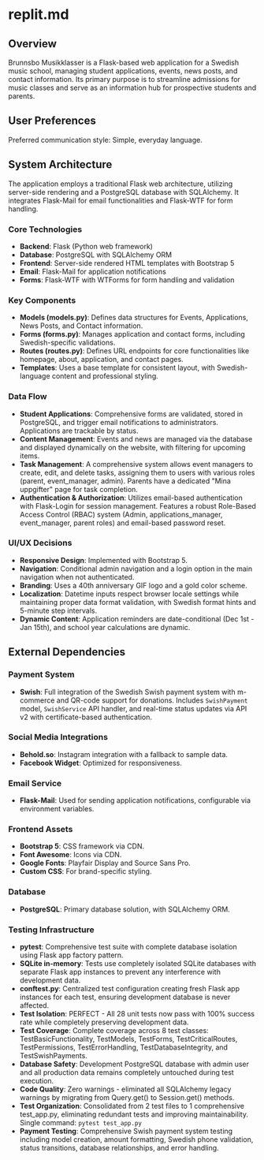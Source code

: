 # replit.md

## Overview
Brunnsbo Musikklasser is a Flask-based web application for a Swedish music school, managing student applications, events, news posts, and contact information. Its primary purpose is to streamline admissions for music classes and serve as an information hub for prospective students and parents.

## User Preferences
Preferred communication style: Simple, everyday language.

## System Architecture
The application employs a traditional Flask web architecture, utilizing server-side rendering and a PostgreSQL database with SQLAlchemy. It integrates Flask-Mail for email functionalities and Flask-WTF for form handling.

### Core Technologies
- **Backend**: Flask (Python web framework)
- **Database**: PostgreSQL with SQLAlchemy ORM
- **Frontend**: Server-side rendered HTML templates with Bootstrap 5
- **Email**: Flask-Mail for application notifications
- **Forms**: Flask-WTF with WTForms for form handling and validation

### Key Components
- **Models (models.py)**: Defines data structures for Events, Applications, News Posts, and Contact information.
- **Forms (forms.py)**: Manages application and contact forms, including Swedish-specific validations.
- **Routes (routes.py)**: Defines URL endpoints for core functionalities like homepage, about, application, and contact pages.
- **Templates**: Uses a base template for consistent layout, with Swedish-language content and professional styling.

### Data Flow
- **Student Applications**: Comprehensive forms are validated, stored in PostgreSQL, and trigger email notifications to administrators. Applications are trackable by status.
- **Content Management**: Events and news are managed via the database and displayed dynamically on the website, with filtering for upcoming items.
- **Task Management**: A comprehensive system allows event managers to create, edit, and delete tasks, assigning them to users with various roles (parent, event_manager, admin). Parents have a dedicated "Mina uppgifter" page for task completion.
- **Authentication & Authorization**: Utilizes email-based authentication with Flask-Login for session management. Features a robust Role-Based Access Control (RBAC) system (Admin, applications_manager, event_manager, parent roles) and email-based password reset.

### UI/UX Decisions
- **Responsive Design**: Implemented with Bootstrap 5.
- **Navigation**: Conditional admin navigation and a login option in the main navigation when not authenticated.
- **Branding**: Uses a 40th anniversary GIF logo and a gold color scheme.
- **Localization**: Datetime inputs respect browser locale settings while maintaining proper data format validation, with Swedish format hints and 5-minute step intervals.
- **Dynamic Content**: Application reminders are date-conditional (Dec 1st - Jan 15th), and school year calculations are dynamic.

## External Dependencies

### Payment System
- **Swish**: Full integration of the Swedish Swish payment system with m-commerce and QR-code support for donations. Includes `SwishPayment` model, `SwishService` API handler, and real-time status updates via API v2 with certificate-based authentication.

### Social Media Integrations
- **Behold.so**: Instagram integration with a fallback to sample data.
- **Facebook Widget**: Optimized for responsiveness.

### Email Service
- **Flask-Mail**: Used for sending application notifications, configurable via environment variables.

### Frontend Assets
- **Bootstrap 5**: CSS framework via CDN.
- **Font Awesome**: Icons via CDN.
- **Google Fonts**: Playfair Display and Source Sans Pro.
- **Custom CSS**: For brand-specific styling.

### Database
- **PostgreSQL**: Primary database solution, with SQLAlchemy ORM.

### Testing Infrastructure
- **pytest**: Comprehensive test suite with complete database isolation using Flask app factory pattern.
- **SQLite in-memory**: Tests use completely isolated SQLite databases with separate Flask app instances to prevent any interference with development data.
- **conftest.py**: Centralized test configuration creating fresh Flask app instances for each test, ensuring development database is never affected.
- **Test Isolation**: PERFECT - All 28 unit tests now pass with 100% success rate while completely preserving development data.
- **Test Coverage**: Complete coverage across 8 test classes: TestBasicFunctionality, TestModels, TestForms, TestCriticalRoutes, TestPermissions, TestErrorHandling, TestDatabaseIntegrity, and TestSwishPayments.
- **Database Safety**: Development PostgreSQL database with admin user and all production data remains completely untouched during test execution.
- **Code Quality**: Zero warnings - eliminated all SQLAlchemy legacy warnings by migrating from Query.get() to Session.get() methods.
- **Test Organization**: Consolidated from 2 test files to 1 comprehensive test_app.py, eliminating redundant tests and improving maintainability. Single command: `pytest test_app.py`
- **Payment Testing**: Comprehensive Swish payment system testing including model creation, amount formatting, Swedish phone validation, status transitions, database relationships, and error handling.